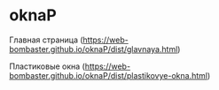 # oknaP

Главная страница (https://web-bombaster.github.io/oknaP/dist/glavnaya.html)

Пластиковые окна (https://web-bombaster.github.io/oknaP/dist/plastikovye-okna.html)

